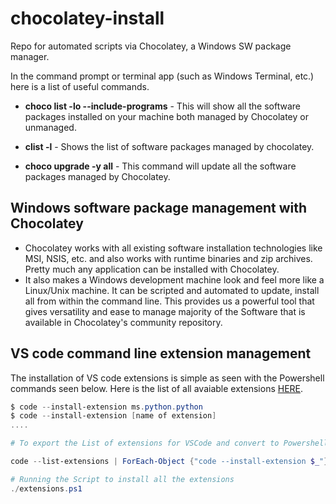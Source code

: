 # chocolatey-install

Repo for automated scripts via Chocolatey, a Windows SW package manager.

In the command prompt or terminal app (such as Windows Terminal, etc.) here is a list of useful commands.

- **choco list -lo --include-programs** - This will show all the software packages installed on your machine both managed by Chocolatey or unmanaged.

- **clist -l** - Shows the list of software packages managed by chocolatey.

- **choco upgrade -y all** - This command will update all the software packages managed by Chocolatey.


## Windows software package management with Chocolatey

- Chocolatey works with all existing software installation technologies like MSI, NSIS, etc. and also works with runtime binaries and zip archives. Pretty much any application can be installed with Chocolatey.
- It also makes a Windows development machine look and feel more like a Linux/Unix machine. It can be scripted and automated to update, install all from within the command line.  This provides us a powerful tool that gives versatility and ease to manage majority of the Software that is available in Chocolatey's community repository.

## VS code command line extension management

The installation of VS code extensions is simple as seen with the Powershell commands seen below. Here is the list of all avaiable extensions [HERE](https://code.visualstudio.com/docs/editor/extension-marketplace#_command-line-extension-management). 

```Powershell
$ code --install-extension ms.python.python
$ code --install-extension [name of extension]
....

# To export the List of extensions for VSCode and convert to Powershell Script

code --list-extensions | ForEach-Object {"code --install-extension $_"} > extensions.ps1

# Running the Script to install all the extensions
./extensions.ps1

